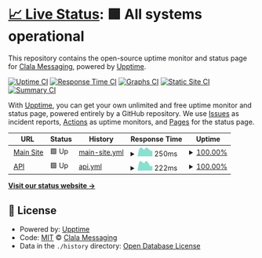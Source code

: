 # [📈 Live Status](https://status.clala.blakehaug.com): <!--live status--> **🟩 All systems operational**

This repository contains the open-source uptime monitor and status page for [Clala Messaging](https://clala.blakehaug.com), powered by [Upptime](https://github.com/upptime/upptime).

[![Uptime CI](https://github.com/Clala-Messaging/uptime/workflows/Uptime%20CI/badge.svg)](https://github.com/Clala-Messaging/uptime/actions?query=workflow%3A%22Uptime+CI%22)
[![Response Time CI](https://github.com/Clala-Messaging/uptime/workflows/Response%20Time%20CI/badge.svg)](https://github.com/Clala-Messaging/uptime/actions?query=workflow%3A%22Response+Time+CI%22)
[![Graphs CI](https://github.com/Clala-Messaging/uptime/workflows/Graphs%20CI/badge.svg)](https://github.com/Clala-Messaging/uptime/actions?query=workflow%3A%22Graphs+CI%22)
[![Static Site CI](https://github.com/Clala-Messaging/uptime/workflows/Static%20Site%20CI/badge.svg)](https://github.com/Clala-Messaging/uptime/actions?query=workflow%3A%22Static+Site+CI%22)
[![Summary CI](https://github.com/Clala-Messaging/uptime/workflows/Summary%20CI/badge.svg)](https://github.com/Clala-Messaging/uptime/actions?query=workflow%3A%22Summary+CI%22)

With [Upptime](https://upptime.js.org), you can get your own unlimited and free uptime monitor and status page, powered entirely by a GitHub repository. We use [Issues](https://github.com/Clala-Messaging/uptime/issues) as incident reports, [Actions](https://github.com/Clala-Messaging/uptime/actions) as uptime monitors, and [Pages](https://status.clala.blakehaug.com) for the status page.

<!--start: status pages-->
<!-- This summary is generated by Upptime (https://github.com/upptime/upptime) -->
<!-- Do not edit this manually, your changes will be overwritten -->
<!-- prettier-ignore -->
| URL | Status | History | Response Time | Uptime |
| --- | ------ | ------- | ------------- | ------ |
| <img alt="" src="https://favicons.githubusercontent.com/clala.blakehaug.com" height="13"> [Main Site](https://clala.blakehaug.com/) | 🟩 Up | [main-site.yml](https://github.com/Clala-Messaging/uptime/commits/HEAD/history/main-site.yml) | <details><summary><img alt="Response time graph" src="./graphs/main-site/response-time-week.png" height="20"> 250ms</summary><br><a href="https://status.clala.blakehaug.com/history/main-site"><img alt="Response time 229" src="https://img.shields.io/endpoint?url=https%3A%2F%2Fraw.githubusercontent.com%2FClala-Messaging%2Fuptime%2FHEAD%2Fapi%2Fmain-site%2Fresponse-time.json"></a><br><a href="https://status.clala.blakehaug.com/history/main-site"><img alt="24-hour response time 250" src="https://img.shields.io/endpoint?url=https%3A%2F%2Fraw.githubusercontent.com%2FClala-Messaging%2Fuptime%2FHEAD%2Fapi%2Fmain-site%2Fresponse-time-day.json"></a><br><a href="https://status.clala.blakehaug.com/history/main-site"><img alt="7-day response time 250" src="https://img.shields.io/endpoint?url=https%3A%2F%2Fraw.githubusercontent.com%2FClala-Messaging%2Fuptime%2FHEAD%2Fapi%2Fmain-site%2Fresponse-time-week.json"></a><br><a href="https://status.clala.blakehaug.com/history/main-site"><img alt="30-day response time 236" src="https://img.shields.io/endpoint?url=https%3A%2F%2Fraw.githubusercontent.com%2FClala-Messaging%2Fuptime%2FHEAD%2Fapi%2Fmain-site%2Fresponse-time-month.json"></a><br><a href="https://status.clala.blakehaug.com/history/main-site"><img alt="1-year response time 229" src="https://img.shields.io/endpoint?url=https%3A%2F%2Fraw.githubusercontent.com%2FClala-Messaging%2Fuptime%2FHEAD%2Fapi%2Fmain-site%2Fresponse-time-year.json"></a></details> | <details><summary><a href="https://status.clala.blakehaug.com/history/main-site">100.00%</a></summary><a href="https://status.clala.blakehaug.com/history/main-site"><img alt="All-time uptime 100.00%" src="https://img.shields.io/endpoint?url=https%3A%2F%2Fraw.githubusercontent.com%2FClala-Messaging%2Fuptime%2FHEAD%2Fapi%2Fmain-site%2Fuptime.json"></a><br><a href="https://status.clala.blakehaug.com/history/main-site"><img alt="24-hour uptime 100.00%" src="https://img.shields.io/endpoint?url=https%3A%2F%2Fraw.githubusercontent.com%2FClala-Messaging%2Fuptime%2FHEAD%2Fapi%2Fmain-site%2Fuptime-day.json"></a><br><a href="https://status.clala.blakehaug.com/history/main-site"><img alt="7-day uptime 100.00%" src="https://img.shields.io/endpoint?url=https%3A%2F%2Fraw.githubusercontent.com%2FClala-Messaging%2Fuptime%2FHEAD%2Fapi%2Fmain-site%2Fuptime-week.json"></a><br><a href="https://status.clala.blakehaug.com/history/main-site"><img alt="30-day uptime 100.00%" src="https://img.shields.io/endpoint?url=https%3A%2F%2Fraw.githubusercontent.com%2FClala-Messaging%2Fuptime%2FHEAD%2Fapi%2Fmain-site%2Fuptime-month.json"></a><br><a href="https://status.clala.blakehaug.com/history/main-site"><img alt="1-year uptime 100.00%" src="https://img.shields.io/endpoint?url=https%3A%2F%2Fraw.githubusercontent.com%2FClala-Messaging%2Fuptime%2FHEAD%2Fapi%2Fmain-site%2Fuptime-year.json"></a></details>
| <img alt="" src="https://favicons.githubusercontent.com/api.clala.blakehaug.com" height="13"> [API](https://api.clala.blakehaug.com/.well-known/apollo/server-health) | 🟩 Up | [api.yml](https://github.com/Clala-Messaging/uptime/commits/HEAD/history/api.yml) | <details><summary><img alt="Response time graph" src="./graphs/api/response-time-week.png" height="20"> 222ms</summary><br><a href="https://status.clala.blakehaug.com/history/api"><img alt="Response time 231" src="https://img.shields.io/endpoint?url=https%3A%2F%2Fraw.githubusercontent.com%2FClala-Messaging%2Fuptime%2FHEAD%2Fapi%2Fapi%2Fresponse-time.json"></a><br><a href="https://status.clala.blakehaug.com/history/api"><img alt="24-hour response time 265" src="https://img.shields.io/endpoint?url=https%3A%2F%2Fraw.githubusercontent.com%2FClala-Messaging%2Fuptime%2FHEAD%2Fapi%2Fapi%2Fresponse-time-day.json"></a><br><a href="https://status.clala.blakehaug.com/history/api"><img alt="7-day response time 222" src="https://img.shields.io/endpoint?url=https%3A%2F%2Fraw.githubusercontent.com%2FClala-Messaging%2Fuptime%2FHEAD%2Fapi%2Fapi%2Fresponse-time-week.json"></a><br><a href="https://status.clala.blakehaug.com/history/api"><img alt="30-day response time 234" src="https://img.shields.io/endpoint?url=https%3A%2F%2Fraw.githubusercontent.com%2FClala-Messaging%2Fuptime%2FHEAD%2Fapi%2Fapi%2Fresponse-time-month.json"></a><br><a href="https://status.clala.blakehaug.com/history/api"><img alt="1-year response time 231" src="https://img.shields.io/endpoint?url=https%3A%2F%2Fraw.githubusercontent.com%2FClala-Messaging%2Fuptime%2FHEAD%2Fapi%2Fapi%2Fresponse-time-year.json"></a></details> | <details><summary><a href="https://status.clala.blakehaug.com/history/api">100.00%</a></summary><a href="https://status.clala.blakehaug.com/history/api"><img alt="All-time uptime 99.96%" src="https://img.shields.io/endpoint?url=https%3A%2F%2Fraw.githubusercontent.com%2FClala-Messaging%2Fuptime%2FHEAD%2Fapi%2Fapi%2Fuptime.json"></a><br><a href="https://status.clala.blakehaug.com/history/api"><img alt="24-hour uptime 100.00%" src="https://img.shields.io/endpoint?url=https%3A%2F%2Fraw.githubusercontent.com%2FClala-Messaging%2Fuptime%2FHEAD%2Fapi%2Fapi%2Fuptime-day.json"></a><br><a href="https://status.clala.blakehaug.com/history/api"><img alt="7-day uptime 100.00%" src="https://img.shields.io/endpoint?url=https%3A%2F%2Fraw.githubusercontent.com%2FClala-Messaging%2Fuptime%2FHEAD%2Fapi%2Fapi%2Fuptime-week.json"></a><br><a href="https://status.clala.blakehaug.com/history/api"><img alt="30-day uptime 100.00%" src="https://img.shields.io/endpoint?url=https%3A%2F%2Fraw.githubusercontent.com%2FClala-Messaging%2Fuptime%2FHEAD%2Fapi%2Fapi%2Fuptime-month.json"></a><br><a href="https://status.clala.blakehaug.com/history/api"><img alt="1-year uptime 99.96%" src="https://img.shields.io/endpoint?url=https%3A%2F%2Fraw.githubusercontent.com%2FClala-Messaging%2Fuptime%2FHEAD%2Fapi%2Fapi%2Fuptime-year.json"></a></details>

<!--end: status pages-->

[**Visit our status website →**](https://status.clala.blakehaug.com)

## 📄 License

- Powered by: [Upptime](https://github.com/upptime/upptime)
- Code: [MIT](./LICENSE) © [Clala Messaging](https://clala.blakehaug.com)
- Data in the `./history` directory: [Open Database License](https://opendatacommons.org/licenses/odbl/1-0/)
